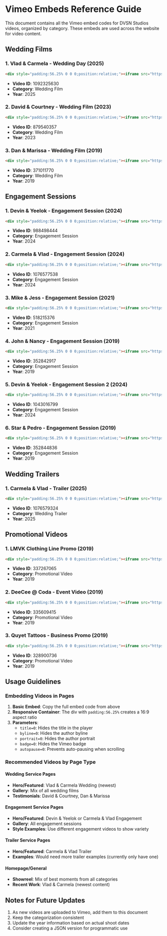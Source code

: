 # Vimeo Embeds Reference Guide

This document contains all the Vimeo embed codes for DVSN Studios videos, organized by category. These embeds are used across the website for video content.

## Wedding Films

### 1. Vlad & Carmela - Wedding Day (2025)
```html
<div style="padding:56.25% 0 0 0;position:relative;"><iframe src="https://player.vimeo.com/video/1092325630?title=0&byline=0&portrait=0&badge=0&autopause=0&player_id=0&app_id=58479" frameborder="0" allow="autoplay; fullscreen; picture-in-picture; clipboard-write; encrypted-media; web-share" style="position:absolute;top:0;left:0;width:100%;height:100%;" title="Vlad & Carmela - Wedding Day - DVSN Studio"></iframe></div><script src="https://player.vimeo.com/api/player.js"></script>
```
- **Video ID**: 1092325630
- **Category**: Wedding Film
- **Year**: 2025

### 2. David & Courtney - Wedding Film (2023)
```html
<div style="padding:56.25% 0 0 0;position:relative;"><iframe src="https://player.vimeo.com/video/879540357?title=0&byline=0&portrait=0&badge=0&autopause=0&player_id=0&app_id=58479" frameborder="0" allow="autoplay; fullscreen; picture-in-picture; clipboard-write; encrypted-media; web-share" style="position:absolute;top:0;left:0;width:100%;height:100%;" title="David & Courtney"></iframe></div><script src="https://player.vimeo.com/api/player.js"></script>
```
- **Video ID**: 879540357
- **Category**: Wedding Film
- **Year**: 2023

### 3. Dan & Marissa - Wedding Film (2019)
```html
<div style="padding:56.25% 0 0 0;position:relative;"><iframe src="https://player.vimeo.com/video/371011770?title=0&byline=0&portrait=0&badge=0&autopause=0&player_id=0&app_id=58479" frameborder="0" allow="autoplay; fullscreen; picture-in-picture; clipboard-write; encrypted-media; web-share" style="position:absolute;top:0;left:0;width:100%;height:100%;" title="Dan & Marissa Wedding Video"></iframe></div><script src="https://player.vimeo.com/api/player.js"></script>
```
- **Video ID**: 371011770
- **Category**: Wedding Film
- **Year**: 2019

## Engagement Sessions

### 1. Devin & Yeelok - Engagement Session (2024)
```html
<div style="padding:56.25% 0 0 0;position:relative;"><iframe src="https://player.vimeo.com/video/988498444?title=0&byline=0&portrait=0&badge=0&autopause=0&player_id=0&app_id=58479" frameborder="0" allow="autoplay; fullscreen; picture-in-picture; clipboard-write; encrypted-media; web-share" style="position:absolute;top:0;left:0;width:100%;height:100%;" title="Devin & Yeelok Engagement"></iframe></div><script src="https://player.vimeo.com/api/player.js"></script>
```
- **Video ID**: 988498444
- **Category**: Engagement Session
- **Year**: 2024

### 2. Carmela & Vlad - Engagement Session (2024)
```html
<div style="padding:56.25% 0 0 0;position:relative;"><iframe src="https://player.vimeo.com/video/1076577538?title=0&byline=0&portrait=0&badge=0&autopause=0&player_id=0&app_id=58479" frameborder="0" allow="autoplay; fullscreen; picture-in-picture; clipboard-write; encrypted-media; web-share" style="position:absolute;top:0;left:0;width:100%;height:100%;" title="Carmela & Vlad Engagement - DVSN Studio"></iframe></div><script src="https://player.vimeo.com/api/player.js"></script>

```
- **Video ID**: 1076577538
- **Category**: Engagement Session
- **Year**: 2024

### 3. Mike & Jess - Engagement Session (2021)
```html
<div style="padding:56.25% 0 0 0;position:relative;"><iframe src="https://player.vimeo.com/video/518215376?title=0&byline=0&portrait=0&badge=0&autopause=0&player_id=0&app_id=58479" frameborder="0" allow="autoplay; fullscreen; picture-in-picture; clipboard-write; encrypted-media; web-share" style="position:absolute;top:0;left:0;width:100%;height:100%;" title="Mike & Jess Engagement"></iframe></div><script src="https://player.vimeo.com/api/player.js"></script>
```
- **Video ID**: 518215376
- **Category**: Engagement Session
- **Year**: 2021

### 4. John & Nancy - Engagement Session (2019)
```html
<div style="padding:56.25% 0 0 0;position:relative;"><iframe src="https://player.vimeo.com/video/352842917?title=0&byline=0&portrait=0&badge=0&autopause=0&player_id=0&app_id=58479" frameborder="0" allow="autoplay; fullscreen; picture-in-picture; clipboard-write; encrypted-media; web-share" style="position:absolute;top:0;left:0;width:100%;height:100%;" title="John & Nancy Engagement"></iframe></div><script src="https://player.vimeo.com/api/player.js"></script>
```
- **Video ID**: 352842917
- **Category**: Engagement Session
- **Year**: 2019

### 5. Devin & Yeelok - Engagement Session 2 (2024)
```html
<div style="padding:56.25% 0 0 0;position:relative;"><iframe src="https://player.vimeo.com/video/1043016799?title=0&byline=0&portrait=0&badge=0&autopause=0&player_id=0&app_id=58479" frameborder="0" allow="autoplay; fullscreen; picture-in-picture; clipboard-write; encrypted-media; web-share" style="position:absolute;top:0;left:0;width:100%;height:100%;" title="Devin & Yeelok Engagement"></iframe></div><script src="https://player.vimeo.com/api/player.js"></script>
```
- **Video ID**: 1043016799
- **Category**: Engagement Session
- **Year**: 2024

### 6. Star & Pedro - Engagement Session (2019)
```html
<div style="padding:56.25% 0 0 0;position:relative;"><iframe src="https://player.vimeo.com/video/352844836?title=0&byline=0&portrait=0&badge=0&autopause=0&player_id=0&app_id=58479" frameborder="0" allow="autoplay; fullscreen; picture-in-picture; clipboard-write; encrypted-media; web-share" style="position:absolute;top:0;left:0;width:100%;height:100%;" title="Star & Pedro Engagement"></iframe></div><script src="https://player.vimeo.com/api/player.js"></script>
```
- **Video ID**: 352844836
- **Category**: Engagement Session
- **Year**: 2019

## Wedding Trailers

### 1. Carmela & Vlad - Trailer (2025)
```html
<div style="padding:56.25% 0 0 0;position:relative;"><iframe src="https://player.vimeo.com/video/1076579324?title=0&byline=0&portrait=0&badge=0&autopause=0&player_id=0&app_id=58479" frameborder="0" allow="autoplay; fullscreen; picture-in-picture; clipboard-write; encrypted-media; web-share" style="position:absolute;top:0;left:0;width:100%;height:100%;" title="Carmela & Vlad Wedding Trailer - DVSN Studio"></iframe></div><script src="https://player.vimeo.com/api/player.js"></script>
```
- **Video ID**: 1076579324
- **Category**: Wedding Trailer
- **Year**: 2025

## Promotional Videos

### 1. LMVK Clothing Line Promo (2019)
```html
<div style="padding:56.25% 0 0 0;position:relative;"><iframe src="https://player.vimeo.com/video/337267065?title=0&byline=0&portrait=0&badge=0&autopause=0&player_id=0&app_id=58479" frameborder="0" allow="autoplay; fullscreen; picture-in-picture; clipboard-write; encrypted-media; web-share" style="position:absolute;top:0;left:0;width:100%;height:100%;" title="LMVK Clothing Line Promo"></iframe></div><script src="https://player.vimeo.com/api/player.js"></script>
```
- **Video ID**: 337267065
- **Category**: Promotional Video
- **Year**: 2019

### 2. DeeCee @ Coda - Event Video (2019)
```html
<div style="padding:56.25% 0 0 0;position:relative;"><iframe src="https://player.vimeo.com/video/335609415?title=0&byline=0&portrait=0&badge=0&autopause=0&player_id=0&app_id=58479" frameborder="0" allow="autoplay; fullscreen; picture-in-picture; clipboard-write; encrypted-media; web-share" style="position:absolute;top:0;left:0;width:100%;height:100%;" title="DeeCee @ Coda 2019"></iframe></div><script src="https://player.vimeo.com/api/player.js"></script>
```
- **Video ID**: 335609415
- **Category**: Promotional Video
- **Year**: 2019

### 3. Quyet Tattoos - Business Promo (2019)
```html
<div style="padding:56.25% 0 0 0;position:relative;"><iframe src="https://player.vimeo.com/video/328900736?title=0&byline=0&portrait=0&badge=0&autopause=0&player_id=0&app_id=58479" frameborder="0" allow="autoplay; fullscreen; picture-in-picture; clipboard-write; encrypted-media; web-share" style="position:absolute;top:0;left:0;width:100%;height:100%;" title="Quyet Tattoos"></iframe></div><script src="https://player.vimeo.com/api/player.js"></script>
```
- **Video ID**: 328900736
- **Category**: Promotional Video
- **Year**: 2019

## Usage Guidelines

### Embedding Videos in Pages

1. **Basic Embed**: Copy the full embed code from above
2. **Responsive Container**: The div with `padding:56.25%` creates a 16:9 aspect ratio
3. **Parameters**:
   - `title=0`: Hides the title in the player
   - `byline=0`: Hides the author byline
   - `portrait=0`: Hides the author portrait
   - `badge=0`: Hides the Vimeo badge
   - `autopause=0`: Prevents auto-pausing when scrolling

### Recommended Videos by Page Type

#### Wedding Service Pages
- **Hero/Featured**: Vlad & Carmela Wedding (newest)
- **Gallery**: Mix of all wedding films
- **Testimonials**: David & Courtney, Dan & Marissa

#### Engagement Service Pages
- **Hero/Featured**: Devin & Yeelok or Carmela & Vlad Engagement
- **Gallery**: All engagement sessions
- **Style Examples**: Use different engagement videos to show variety

#### Trailer Service Pages
- **Hero/Featured**: Carmela & Vlad Trailer
- **Examples**: Would need more trailer examples (currently only have one)

#### Homepage/General
- **Showreel**: Mix of best moments from all categories
- **Recent Work**: Vlad & Carmela (newest content)

## Notes for Future Updates

1. As new videos are uploaded to Vimeo, add them to this document
2. Keep the categorization consistent
3. Update the year information based on actual shoot dates
4. Consider creating a JSON version for programmatic use
